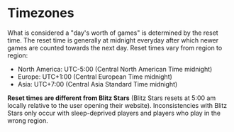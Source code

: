 # Timezones

What is considered a "day's worth of games" is determined by the reset time. The reset time is generally at midnight everyday after which newer games are counted towards the next day. Reset times vary from region to region:

- North America: UTC-5:00 (Central North American Time midnight)
- Europe: UTC+1:00 (Central European Time midnight)
- Asia: UTC+7:00 (Central Asia Standard Time midnight)

**Reset times are different from Blitz Stars** (Blitz Stars resets at 5:00 am locally relative to the user opening their website). Inconsistencies with Blitz Stars only occur with sleep-deprived players and players who play in the wrong region.
